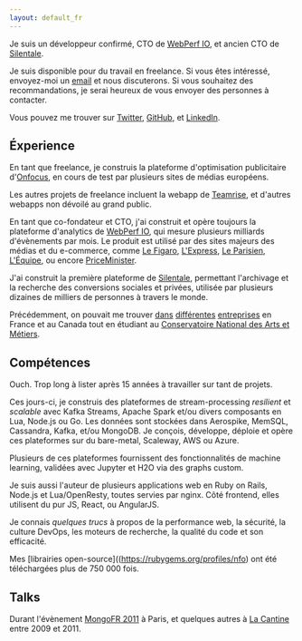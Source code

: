 ```yaml
---
layout: default_fr
---
```


Je suis un développeur confirmé, <span title="et Président">CTO</span> de [WebPerf IO](http://webperf.io/), et ancien CTO de [Silentale](http://silentale.com).

Je suis disponible pour du travail en freelance. Si vous êtes intéressé, envoyez-moi un <a href="mailto:nicolas.fouche@gmail.com">email</a> et nous discuterons. Si vous souhaitez des recommandations, je serai heureux de vous envoyer des personnes à contacter.

Vous pouvez me trouver sur [Twitter](http://twitter.com/nicolas_), [GitHub](http://github.com/nfo), et [LinkedIn](http://www.linkedin.com/in/nicolasfouche).

## Éxperience

En tant que freelance, je construis la plateforme d'optimisation publicitaire d'[Onfocus](http://onfocus.io/), en cours de test par plusieurs sites de médias européens.

Les autres projets de freelance incluent la webapp de [Teamrise](https://teamrise.io/), et d'autres webapps non dévoilé au grand public.

En tant que co-fondateur et CTO, j'ai construit et opère toujours la plateforme d'analytics de [WebPerf IO](http://webperf.io/), qui mesure plusieurs milliards d'évènements par mois. Le produit est utilisé par des sites majeurs des médias et du e-commerce, comme [Le Figaro](http://www.lefigaro.fr), [L'Express](http://www.lexpress.fr), [Le Parisien](http://www.leparisien.fr), [L'Équipe](http://www.lequipe.fr/), ou encore [PriceMinister](http://priceminister.com).

J'ai construit la première plateforme de [Silentale](http://silentale.com), permettant l'archivage et la recherche des conversions sociales et privées, utilisée par plusieurs dizaines de milliers de personnes à travers le monde.

Précédemment, on pouvait me trouver [dans](http://atos.net) [différentes](http://www.opentext.com/) [entreprises](http://www.michelin.com/) en France et au Canada tout en étudiant au [Conservatoire National des Arts et Métiers](http://the.cnam.eu/).

## Compétences

Ouch. Trop long à lister après 15 années à travailler sur tant de projets.

Ces jours-ci, je construis des plateformes de stream-processing *resilient* et *scalable* avec Kafka Streams, Apache Spark et/ou divers composants en Lua, Node.js ou Go. Les données sont stockées dans Aerospike, MemSQL, Cassandra, Kafka, et/ou MongoDB. Je conçois, développe, déploie et opère ces plateformes sur du bare-metal, Scaleway, AWS ou Azure.

Plusieurs de ces plateformes fournissent des fonctionnalités de machine learning, validées avec Jupyter et H2O via des graphs custom.

Je suis aussi l'auteur de plusieurs applications web en Ruby on Rails, Node.js et Lua/OpenResty, toutes servies par nginx. Côté frontend, elles utilisent du pur JS, React, ou AngularJS.

Je connais *quelques trucs* à propos de la performance web, la sécurité, la culture DevOps, les moteurs de recherche, la qualité du code et son efficacité.

Mes [librairies open-source]((https://rubygems.org/profiles/nfo) ont été téléchargées plus de 750 000 fois.

## Talks

Durant l'évènement [MongoFR 2011](http://www.slideshare.net/nfo/mongo-a-la-resque) à Paris, et quelques autres à [La Cantine](https://paris.numa.co/) entre 2009 et 2011.
